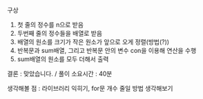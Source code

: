 구상
1. 첫 줄의 정수를 n으로 받음
2. 두번째 줄의 정수들을 배열로 받음
3. 배열의 원소를 크기가 작은 원소가 앞으로 오게 정렬(방법(?))
4. 반복문과 sum배열, 그리고 반복문 안의 변수 con을 이용해 연산을 수행
5. sum배열의 원소를 모두 더해서 출력


결론 : 맞았습니다. / 풀이 소요시간 : 40분

생각해볼 점 : 라이브러리 익히기, for문 개수 줄일 방법 생각해보기